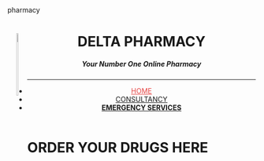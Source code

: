 
<!Doctype>
<html>
<head>
      <tittle>pharmacy</tittle>
      <link rel="stylesheet "type=" text/CSS"href="style.CSS">
      <link rel="preconnect "href=https://fonts.gstatic.com">
      <link href=" https://fonts.googleapis.com/css2?family=viaoda+libre&display=swap"rel="stylesheet">
</head>
    <style>
        body{
          background-image:linear gradient(rgb(255,255,255),#50EE6F),url("images/images(8).jpeg);
          background-size:cover;
          }
        header{
          background color:#0F112D
          border-style:dotted groove;
          margin-top:2px;
          border-bottom-left-radius:20px;
          border-bottom-right-radius:25px;
          }
        header h1{
          Font-size:225%
          color:green;
          text-transform:uppercase;
          }
        h5{
          margin-left:15%;
          padding-top:5px;
          color:cornsilk;
          }
        ul{
          list-style--type:none;
          margin:0;
          padding:0;
          overflow:hidden;
          }
        li{
          float:right;
          }
        li a{
          font-family:Sans-serif,Aerial,Helvetica;
          display: block;
          color:#FF7065;
          text-align:center;
          padding: 25px, 30px;
          text-decoration:none;
          }
        li:hover{
           background-color:rgb(97,40,37,0.945);
          }
         </style>
           <body>
              <header>
                <img src="images/repeat grid 1.png"alt=""width="8%" height="18%" style="float:left;margin="20px">
                <strong><h1>DELTA PHARMACY</h1></strong>
                 <h5>Your Number One Online Pharmacy</h5>
           <hr>
           <ul>
            <li><a href="delta.html"style="color:rgb(230,68,67);">HOME</a></li>
            <li><a href="The e-chemist consultancy.html">CONSULTANCY</a></li>
               <strong><li><a href="pharmacy</a></li></strong>
               <li style="margin-right:550px;">
               <a class="active"href="emergency services.html">EMERGENCY SERVICES</a></li>
           </ul>
           </hr>
                </header>
              <h1>ORDER YOUR DRUGS HERE</h1>
              <form>
                   

        
         
